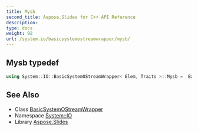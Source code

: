 ```yaml
---
title: Mysb
second_title: Aspose.Slides for C++ API Reference
description: 
type: docs
weight: 92
url: /system.io/basicsystemostreamwrapper/mysb/
---
```

## Mysb typedef




```cpp
using System::IO::BasicSystemOStreamWrapper< Elem, Traits >::Mysb =  BasicSystemIOStreamBuf<char_type, traits_type>
```

## See Also

* Class [BasicSystemOStreamWrapper](../)
* Namespace [System::IO](../../)
* Library [Aspose.Slides](../../../)